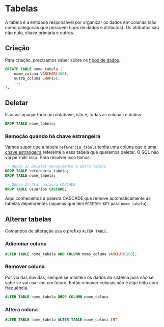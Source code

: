 # Tabelas

A tabela é a entidade responsável por organizar os dados em colunas (são como categorias que possuem tipos de dados e atributos). Os atributos são não nulo, chave primária e outros.

## Criação

Para criação, precisamos saber sobre os [tipos de dados](../dados/tipos-de-dados.md).

```sql
CREATE TABLE nome_tabela (
    nome_coluna VARCHAR(200),
    outra_coluna CHAR(5),
    ...
);
```

## Deletar

Isso vai apagar todo um database, isto é, todas as colunas e dados.

```sql
DROP TABLE nome_tabela;
```

### Remoção quando há chave estrangeira

Vamos supor que a tabela `referencia_tabela` tenha uma coluna que é uma [chave estrangeira](../constraints.md#chave-estrangeira) referente a essa tabela que queremos deletar. O SQL não vai permitir isso. Para resolver isso temos:

```sql
-- Opção 1) Deletar manualmente a outra tabela
DROP TABLE referencia_tabela;
DROP TABLE nome_tabela;

-- Opção 2) Usar palavra CASCADE
DROP TABLE usuarios CASCADE;
```

Aqui conhecemos a palavra CASCADE que remove automaticamente as tabelas dependentes (aquelas que têm `FOREIGN KEY` para `nome_tabela`).

## Alterar tabelas

Comandos de alteração usa o prefixo `ALTER TABLE`.

### Adicionar coluna

```sql
ALTER TABLE nome_tabela ADD COLUMN nome_coluna VARCHAR(100);
```

### Remover coluna

Por via das dúvidas, sempre se mantém os dados do sistema pois não se sabe se vai usar em um futuro. Então remover colunas não é algo feito com frequência.

```sql
ALTER TABLE nome_tabela DROP COLUMN nome_coluna
```

### Altera coluna

```sql
ALTER TABLE nome_tabela ALTER TABLE nome_coluna INT
```

